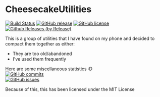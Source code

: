 # CheesecakeUtilities
[![Build Status](https://travis-ci.org/itachi1706/CheesecakeUtilities.svg?branch=master)](https://travis-ci.org/itachi1706/CheesecakeUtilities) [![GitHub release](https://img.shields.io/github/release/itachi1706/CheesecakeUtilities.svg)](https://github.com/itachi1706/CheesecakeUtilities/releases) [![GitHub license](https://img.shields.io/github/license/itachi1706/CheesecakeUtilities.svg)](https://github.com/itachi1706/CheesecakeUtilities/blob/master/LICENSE) [![Github Releases (by Release)](https://img.shields.io/github/downloads/itachi1706/CheesecakeUtilities/latest/total.svg)](https://github.com/itachi1706/CheesecakeUtilities/releases)

This is a group of utilities that I have found on my phone and decided to compact them together as either:
- They are too old/abandoned
- I've used them frequently

Here are some miscellaneous statistics :D  
[![GitHub commits](https://img.shields.io/github/commits-since/itachi1706/CheesecakeUtilities/1.0.svg)](https://github.com/itachi1706/CheesecakeUtilities/commits/master)  
[![GitHub issues](https://img.shields.io/github/issues/itachi1706/CheesecakeUtilities.svg)](https://github.com/itachi1706/CheesecakeUtilities/issues)
 

Because of this, this has been licensed under the MIT License
